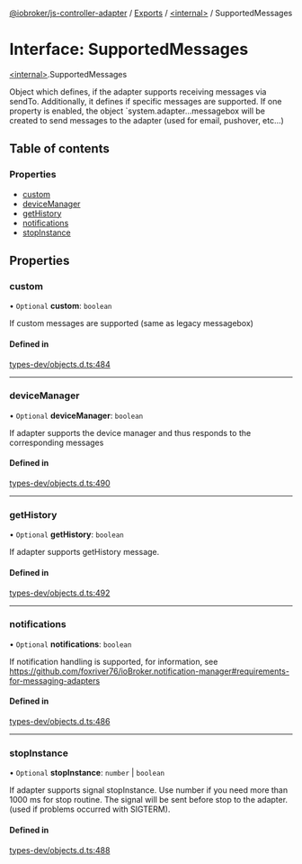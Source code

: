 [@iobroker/js-controller-adapter](../README.md) / [Exports](../modules.md) / [\<internal\>](../modules/internal_.md) / SupportedMessages

# Interface: SupportedMessages

[\<internal\>](../modules/internal_.md).SupportedMessages

Object which defines, if the adapter supports receiving messages via sendTo.
Additionally, it defines if specific messages are supported.
If one property is enabled, the object `system.adapter.<adaptername>.<adapterinstance>.messagebox will be created to send messages to the adapter (used for email, pushover, etc...)

## Table of contents

### Properties

- [custom](internal_.SupportedMessages.md#custom)
- [deviceManager](internal_.SupportedMessages.md#devicemanager)
- [getHistory](internal_.SupportedMessages.md#gethistory)
- [notifications](internal_.SupportedMessages.md#notifications)
- [stopInstance](internal_.SupportedMessages.md#stopinstance)

## Properties

### custom

• `Optional` **custom**: `boolean`

If custom messages are supported (same as legacy messagebox)

#### Defined in

[types-dev/objects.d.ts:484](https://github.com/ioBroker/ioBroker.js-controller/blob/165fc4c8/packages/types-dev/objects.d.ts#L484)

___

### deviceManager

• `Optional` **deviceManager**: `boolean`

If adapter supports the device manager and thus responds to the corresponding messages

#### Defined in

[types-dev/objects.d.ts:490](https://github.com/ioBroker/ioBroker.js-controller/blob/165fc4c8/packages/types-dev/objects.d.ts#L490)

___

### getHistory

• `Optional` **getHistory**: `boolean`

If adapter supports getHistory message.

#### Defined in

[types-dev/objects.d.ts:492](https://github.com/ioBroker/ioBroker.js-controller/blob/165fc4c8/packages/types-dev/objects.d.ts#L492)

___

### notifications

• `Optional` **notifications**: `boolean`

If notification handling is supported, for information, see https://github.com/foxriver76/ioBroker.notification-manager#requirements-for-messaging-adapters

#### Defined in

[types-dev/objects.d.ts:486](https://github.com/ioBroker/ioBroker.js-controller/blob/165fc4c8/packages/types-dev/objects.d.ts#L486)

___

### stopInstance

• `Optional` **stopInstance**: `number` \| `boolean`

If adapter supports signal stopInstance. Use number if you need more than 1000 ms for stop routine. The signal will be sent before stop to the adapter. (used if problems occurred with SIGTERM).

#### Defined in

[types-dev/objects.d.ts:488](https://github.com/ioBroker/ioBroker.js-controller/blob/165fc4c8/packages/types-dev/objects.d.ts#L488)
